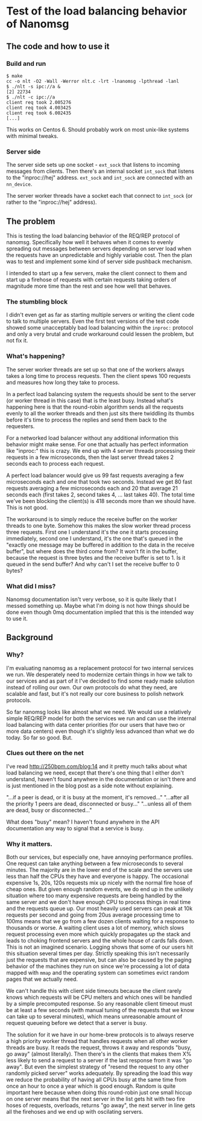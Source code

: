 # Test of the load balancing behavior of Nanomsg #

## The code and how to use it ##

### Build and run ###

    $ make
    cc -o nlt -O2 -Wall -Werror nlt.c -lrt -lnanomsg -lpthread -lanl
    $ ./nlt -s ipc://a &
    [2] 22734
    $ ./nlt -c ipc://a
    client req took 2.005276
    client req took 4.003425
    client req took 6.002435
    [...]

This works on Centos 6. Should probably work on most unix-like systems
with minimal tweaks.

### Server side ###

The server side sets up one socket - `ext_sock` that listens to
incoming messages from clients. Then there's an internal socket
`int_sock` that listens to the "inproc://hej" address. `ext_sock` and
`int_sock` are connected with an `nn_device`.

The server worker threads have a socket each that connect to
`int_sock` (or rather to the "inproc://hej" address).

## The problem ##

This is testing the load balancing behavior of the REQ/REP protocol of
nanomsg. Specifically how well it behaves when it comes to evenly
spreading out messages between servers depending on server load when
the requests have an unpredictable and highly variable cost. Then the
plan was to test and implement some kind of server side pushback
mechanism.

I intended to start up a few servers, make the client connect to them
and start up a firehose of requests with certain requests taking
orders of magnitude more time than the rest and see how well that
behaves.

### The stumbling block ###

I didn't even get as far as starting multiple servers or writing the
client code to talk to multiple servers. Even the first test versions
of the test code showed some unacceptably bad load balancing within
the `inproc:` protocol and only a very brutal and crude workaround
could lessen the problem, but not fix it.

### What's happening? ###

The server worker threads are set up so that one of the workers
always takes a long time to process requests. Then the client
spews 100 requests and measures how long they take to process.

In a perfect load balancing system the requests should be sent to the
server (or worker thread in this case) that is the least busy. Instead
what's happening here is that the round-robin algorithm sends all the
requests evenly to all the worker threads and then just sits there
twiddling its thumbs before it's time to process the replies and send
them back to the requesters.

For a networked load balancer without any additional information this
behavior might make sense. For one that actually has perfect information
like "inproc:" this is crazy. We end up with 4 server threads processing
their requests in a few microseconds, then the last server thread takes
2 seconds each to process each request.

A perfect load balancer would give us 99 fast requests averaging a few
microseconds each and one that took two seconds. Instead we get 80
fast requests averaging a few microseconds each and 20 that average 21
seconds each (first takes 2, second takes 4, ... last takes 40). The
total time we've been blocking the client(s) is 418 seconds more than
we should have. This is not good.

The workaround is to simply reduce the receive buffer on the worker
threads to one byte. Somehow this makes the slow worker thread process
three requests. First one I understand it's the one it starts
processing immediately, second one I understand, it's the one that's
queued in the "exactly one message may be buffered in addition to the
data in the receive buffer", but where does the third come from? It
won't fit in the buffer, because the request is three bytes and the
receive buffer is set to 1. Is it queued in the send buffer? And why
can't I set the receive buffer to 0 bytes?

### What did I miss? ###

Nanomsg documentation isn't very verbose, so it is quite likely that I
messed something up. Maybe what I'm doing is not how things should be
done even though 0mq documentation implied that this is the intended
way to use it.

## Background ##

### Why? ###

I'm evaluating nanomsg as a replacement protocol for two internal
services we run. We desperately need to modernize certain things in
how we talk to our services and as part of it I've decided to find
some ready made solution instead of rolling our own. Our own protocols
do what they need, are scalable and fast, but it's not really our core
business to polish network protocols.

So far nanomsg looks like almost what we need. We would use a
relatively simple REQ/REP model for both the services we run and can
use the internal load balancing with data center priorities (for
our users that have two or more data centers) even though it's
slightly less advanced than what we do today. So far so good. But.

### Clues out there on the net ###

I've read http://250bpm.com/blog:14 and it pretty much talks about
what load balancing we need, except that there's one thing that I
either don't understand, haven't found anywhere in the documentation
or isn't there and is just mentioned in the blog post as a side note
without explaining.

"...if a peer is dead, or it is busy at the moment, it's removed..."
"...after all the priority 1 peers are dead, disconnected or busy..."
"...unless all of them are dead, busy or disconnected..."

What does "busy" mean? I haven't found anywhere in the API
documentation any way to signal that a service is busy.

### Why it matters. ###

Both our services, but especially one, have annoying performance
profiles. One request can take anything between a few microseconds to
several minutes. The majority are in the lower end of the scale and
the servers use less than half the CPUs they have and everyone is
happy. The occasional expensive 1s, 20s, 120s requests mix up nicely
with the normal fire hose of cheap ones. But given enough random
events, we do end up in the unlikely situation where too many
expensive requests are being handled by the same server and we don't
have enough CPU to process things in real time and the requests queue
up. Our most heavily used servers can peak at 10k requests per second
and going from 20us average processing time to 100ms means that we go
from a few dozen clients waiting for a response to thousands or
worse. A waiting client uses a lot of memory, which slows request
processing even more which quickly propagates up the stack and leads
to choking frontend servers and the whole house of cards falls down.
This is not an imagined scenario. Logging shows that some of our users
hit this situation several times per day. Strictly speaking this isn't
necessarily just the requests that are expensive, but can also be caused
by the paging behavior of the machines they run on since we're processing
a lot of data mapped with `mmap` and the operating system can sometimes
evict random pages that we actually need.

We can't handle this with client side timeouts because the client
rarely knows which requests will be CPU melters and which ones will be
handled by a simple precomputed response. So any reasonable client
timeout must be at least a few seconds (with manual tuning of the
requests that we know can take up to several minutes), which means
unreasonable amount of request queueing before we detect that a server
is busy.

The solution for it we have in our home-brew protocols is to always
reserve a high priority worker thread that handles requests when all
other worker threads are busy. It reads the request, throws it away
and responds "busy, go away" (almost literally). Then there's in the
clients that makes them X% less likely to send a request to a server
if the last response from it was "go away".  But even the simplest
strategy of "resend the request to any other randomly picked server"
works adequately. By spreading the load this way we reduce the
probability of having all CPUs busy at the same time from once an hour
to once a year which is good enough. Random is quite important here
because when doing this round-robin just one small hiccup on one
server means that the next server in the list gets hit with two fire
hoses of requests, overloads, returns "go away", the next server in
line gets all the firehoses and we end up with oscilating servers.
